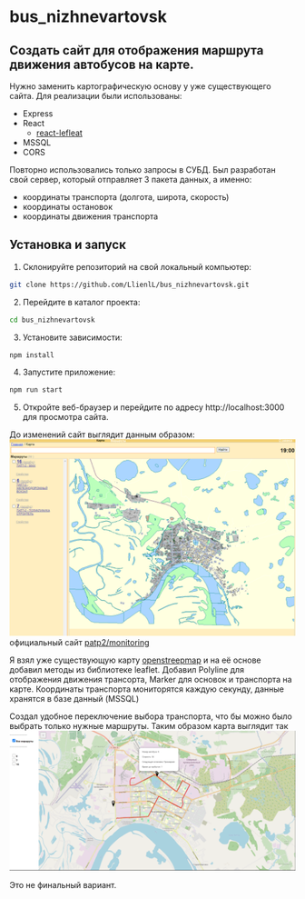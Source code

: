 # bus_nizhnevartovsk
## Создать сайт для отображения маршрута движения автобусов на карте. 
Нужно заменить картографическую основу у уже существующего сайта. Для реализации были использованы:
- Express 
- React
  - [react-lefleat](https://react-leaflet.js.org/docs/start-setup/) 
- MSSQL
- CORS

Повторно использовались только запросы в СУБД.
Был разработан свой сервер, который отправляет 3 пакета данных, а именно: 
- координаты транспорта (долгота, широта, скорость)
- координаты остановок
- координаты движения транспорта
  
## Установка и запуск
1. Склонируйте репозиторий на свой локальный компьютер:
``` bash
git clone https://github.com/LlienlL/bus_nizhnevartovsk.git
```
2. Перейдите в каталог проекта:
``` bash
cd bus_nizhnevartovsk
```
3. Установите зависимости:
``` bash
npm install
```
4. Запустите приложение:
``` bash
npm run start
```
5. Откройте веб-браузер и перейдите по адресу http://localhost:3000 для просмотра сайта.
   
До изменений сайт выглядит данным образом: ![alt text](image/image.png)   
официальный сайт [patp2/monitoring](http://www.patp2-nv.ru/monitoring/)

Я взял уже существующую карту [openstreepmap](https://www.openstreetmap.org/#map=0/18/-44) и на её основе добавил методы из библиотеке leaflet. Добавил Polyline для отображения движения трансорта, Marker для основок и транспорта на карте. Координаты транспорта мониторятся каждую секунду, данные хранятся в базе данный (MSSQL)

Создал удобное переключение выбора транспорта, что бы можно было выбрать только нужные маршруты.
Таким образом карта выглядит так![alt text](image/image-1.png)

Это не финальный вариант.
